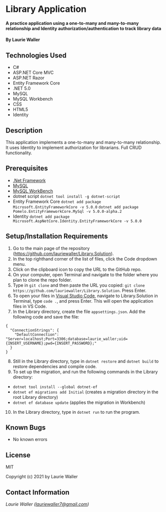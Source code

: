 # Library Application

#### A practice application using a one-to-many and many-to-many relationship and Identity authorization/authentication to track library data

#### By **Laurie Waller**

## Technologies Used

* C#
* ASP.NET Core MVC
* ASP.NET Razor
* Entity Framework Core
* .NET 5.0
* MySQL 
* MySQL Workbench
* CSS
* HTML5
* Identity

## Description
This application implements a one-to-many and many-to-many relationship. It uses Identity to implement authorization for librarians. Full CRUD functionality.

## Prerequisites
* [.Net Framework](https://dotnet.microsoft.com/download/dotnet/thank-you/sdk-2.2.106-macos-x64-installer)
* [MySQL](https://dev.mysql.com/downloads/file/?id=484914)
* [MySQL WorkBench](https://dev.mysql.com/downloads/file/?id=484391)
* dotnet script 
  `dotnet tool install -g dotnet-script`
* Entity Framework Core
  `dotnet add package Microsoft.EntityFrameworkCore -v 5.0.0`
  `dotnet add package Pomelo.EntityFrameworkCore.MySql -v 5.0.0-alpha.2`
* Identity `dotnet add package Microsoft.AspNetCore.Identity.EntityFrameworkCore -v 5.0.0` 

## Setup/Installation Requirements

  1. Go to the main page of the repository (https://github.com/lauriewaller/Library.Solution).
  2. In the top righthand corner of the list of files, click the Code dropdown menu.
  3. Click on the clipboard icon to copy the URL to the GitHub repo.
  4. On your computer, open Terminal and navigate to the folder where you plan to clone the repo folder.
  5. Type in `git clone` and then paste the URL you copied: `git clone https://github.com/lauriewaller/Library.Solution`. Press Enter.
  6. To open your files in [Visual Studio Code](https://code.visualstudio.com/),
  navigate to Library.Solution in Terminal, type `code .`, and press Enter. This will open the application files in VS Code.
  7. In the Library directory, create the file `appsettings.json`. Add the following code and save the file:

    {
      "ConnectionStrings": {
        "DefaultConnection": "Server=localhost;Port=3306;database=laurie_waller;uid={INSERT_USERNAME};pwd={INSERT_PASSWORD};"
      }
    }
  8. Still in the Library directory, type in `dotnet restore` and `dotnet build` to restore dependencies and compile code.
  9. To set up the migration, and run the following commands in the Library directory:
  
  * `dotnet tool install --global dotnet-ef`
  * `dotnet ef migrations add Initial` (creates a migration directory in the root Library directory)
  * `dotnet ef database update` (applies the migration in Workbench)
 
  10. In the Library directory, type in `dotnet run` to run the program. 


## Known Bugs

* No known errors

## License

MIT

Copyright (c) 2021 by Laurie Waller

## Contact Information

_Laurie Waller (lauriewaller7@gmail.com)_
